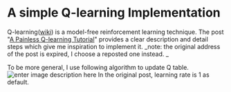 # A simple Q-learning Implementation

Q-learning([wiki](https://en.wikipedia.org/wiki/Q-learning)) is a model-free reinforcement learning technique. The post "[A Painless Q-learning Tutorial](http://blog.csdn.net/pi9nc/article/details/27649323)" provides a clear description and detail steps which give me inspiration to implement it. 
_note: the original address of the post is expired, I choose a reposted one instead. _

To be more general, I use following algorithm to update Q table. 
![enter image description here](https://wikimedia.org/api/rest_v1/media/math/render/svg/7a2a11876f4a2bef1198beb780a769cfa5c21af3)
In the original post, learning rate is 1 as default.

